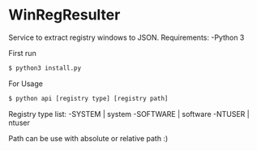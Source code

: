 # WinRegResulter

Service to extract registry windows to JSON. 
Requirements:
-Python 3

First run
```sh
$ python3 install.py
```
For Usage
```sh
$ python api [registry type] [registry path]
```

Registry type list:
-SYSTEM | system
-SOFTWARE | software
-NTUSER | ntuser

Path can be use with absolute or relative path :)

